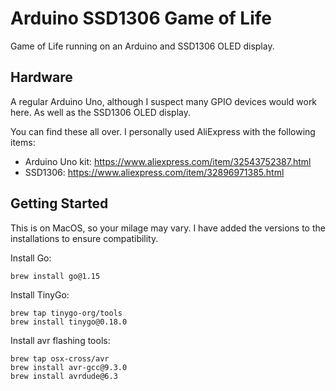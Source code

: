 # Arduino SSD1306 Game of Life

Game of Life running on an Arduino and SSD1306 OLED display.

## Hardware

A regular Arduino Uno, although I suspect many GPIO devices would work here. As well as the SSD1306 OLED display.

You can find these all over. I personally used AliExpress with the following items:

- Arduino Uno kit: https://www.aliexpress.com/item/32543752387.html
- SSD1306: https://www.aliexpress.com/item/32896971385.html

## Getting Started

This is on MacOS, so your milage may vary. I have added the versions to the installations to ensure compatibility.

Install Go:

```
brew install go@1.15
```

Install TinyGo:

```
brew tap tinygo-org/tools
brew install tinygo@0.18.0
```

Install avr flashing tools:

```
brew tap osx-cross/avr
brew install avr-gcc@9.3.0
brew install avrdude@6.3
```
